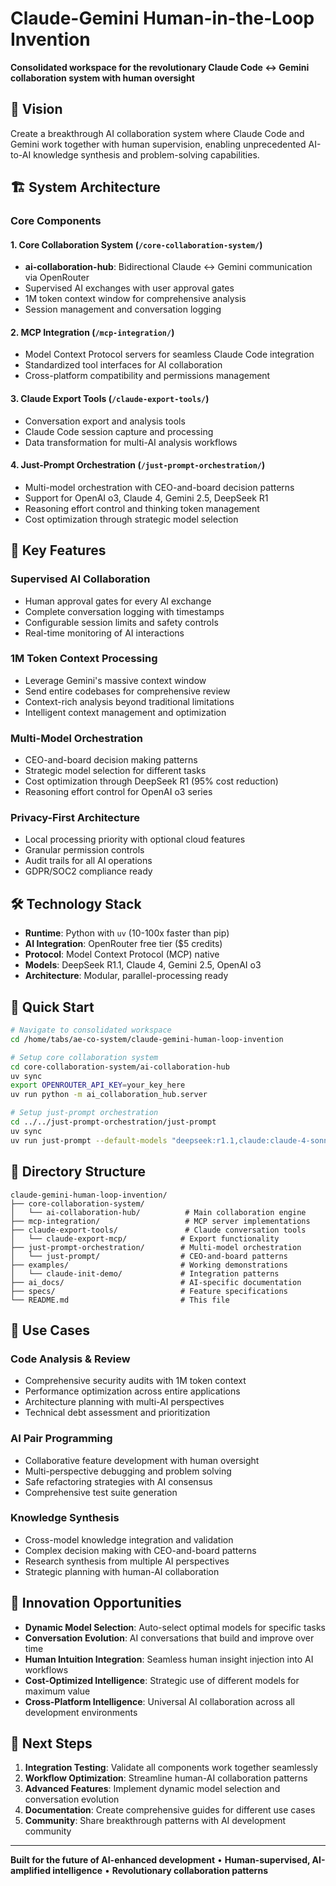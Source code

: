 # Claude-Gemini Human-in-the-Loop Invention

**Consolidated workspace for the revolutionary Claude Code ↔ Gemini collaboration system with human oversight**

## 🚀 Vision

Create a breakthrough AI collaboration system where Claude Code and Gemini work together with human supervision, enabling unprecedented AI-to-AI knowledge synthesis and problem-solving capabilities.

## 🏗️ System Architecture

### Core Components

#### 1. **Core Collaboration System** (`/core-collaboration-system/`)
- **ai-collaboration-hub**: Bidirectional Claude ↔ Gemini communication via OpenRouter
- Supervised AI exchanges with user approval gates
- 1M token context window for comprehensive analysis
- Session management and conversation logging

#### 2. **MCP Integration** (`/mcp-integration/`)
- Model Context Protocol servers for seamless Claude Code integration
- Standardized tool interfaces for AI collaboration
- Cross-platform compatibility and permissions management

#### 3. **Claude Export Tools** (`/claude-export-tools/`)
- Conversation export and analysis tools
- Claude Code session capture and processing
- Data transformation for multi-AI analysis workflows

#### 4. **Just-Prompt Orchestration** (`/just-prompt-orchestration/`)
- Multi-model orchestration with CEO-and-board decision patterns
- Support for OpenAI o3, Claude 4, Gemini 2.5, DeepSeek R1
- Reasoning effort control and thinking token management
- Cost optimization through strategic model selection

## 🎯 Key Features

### **Supervised AI Collaboration**
- Human approval gates for every AI exchange
- Complete conversation logging with timestamps
- Configurable session limits and safety controls
- Real-time monitoring of AI interactions

### **1M Token Context Processing**
- Leverage Gemini's massive context window
- Send entire codebases for comprehensive review
- Context-rich analysis beyond traditional limitations
- Intelligent context management and optimization

### **Multi-Model Orchestration** 
- CEO-and-board decision making patterns
- Strategic model selection for different tasks
- Cost optimization through DeepSeek R1 (95% cost reduction)
- Reasoning effort control for OpenAI o3 series

### **Privacy-First Architecture**
- Local processing priority with optional cloud features
- Granular permission controls
- Audit trails for all AI operations
- GDPR/SOC2 compliance ready

## 🛠️ Technology Stack

- **Runtime**: Python with `uv` (10-100x faster than pip)
- **AI Integration**: OpenRouter free tier ($5 credits)
- **Protocol**: Model Context Protocol (MCP) native
- **Models**: DeepSeek R1.1, Claude 4, Gemini 2.5, OpenAI o3
- **Architecture**: Modular, parallel-processing ready

## 🚀 Quick Start

```bash
# Navigate to consolidated workspace
cd /home/tabs/ae-co-system/claude-gemini-human-loop-invention

# Setup core collaboration system
cd core-collaboration-system/ai-collaboration-hub
uv sync
export OPENROUTER_API_KEY=your_key_here
uv run python -m ai_collaboration_hub.server

# Setup just-prompt orchestration
cd ../../just-prompt-orchestration/just-prompt
uv sync
uv run just-prompt --default-models "deepseek:r1.1,claude:claude-4-sonnet,gemini:gemini-2.5-pro"
```

## 📁 Directory Structure

```
claude-gemini-human-loop-invention/
├── core-collaboration-system/
│   └── ai-collaboration-hub/          # Main collaboration engine
├── mcp-integration/                   # MCP server implementations
├── claude-export-tools/               # Claude conversation tools
│   └── claude-export-mcp/            # Export functionality
├── just-prompt-orchestration/        # Multi-model orchestration
│   └── just-prompt/                  # CEO-and-board patterns
├── examples/                         # Working demonstrations
│   └── claude-init-demo/             # Integration patterns
├── ai_docs/                          # AI-specific documentation
├── specs/                            # Feature specifications
└── README.md                         # This file
```

## 🎯 Use Cases

### **Code Analysis & Review**
- Comprehensive security audits with 1M token context
- Performance optimization across entire applications
- Architecture planning with multi-AI perspectives
- Technical debt assessment and prioritization

### **AI Pair Programming**
- Collaborative feature development with human oversight
- Multi-perspective debugging and problem solving
- Safe refactoring strategies with AI consensus
- Comprehensive test suite generation

### **Knowledge Synthesis**
- Cross-model knowledge integration and validation
- Complex decision making with CEO-and-board patterns
- Research synthesis from multiple AI perspectives
- Strategic planning with human-AI collaboration

## 🔮 Innovation Opportunities

- **Dynamic Model Selection**: Auto-select optimal models for specific tasks
- **Conversation Evolution**: AI conversations that build and improve over time
- **Human Intuition Integration**: Seamless human insight injection into AI workflows
- **Cost-Optimized Intelligence**: Strategic use of different models for maximum value
- **Cross-Platform Intelligence**: Universal AI collaboration across all development environments

## 🌟 Next Steps

1. **Integration Testing**: Validate all components work together seamlessly
2. **Workflow Optimization**: Streamline human-AI collaboration patterns
3. **Advanced Features**: Implement dynamic model selection and conversation evolution
4. **Documentation**: Create comprehensive guides for different use cases
5. **Community**: Share breakthrough patterns with AI development community

---

**Built for the future of AI-enhanced development** • **Human-supervised, AI-amplified intelligence** • **Revolutionary collaboration patterns**